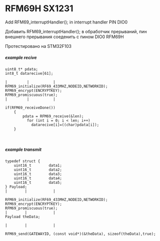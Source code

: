# RFM69H SX1231

Add RFM69_interruptHandler(); in interrupt handler PIN DIO0 
<br/>

Добавить RFM69_interruptHandler(); в обработчик прерываний, пин внешнего прерывания соеденить с пином DIO0 RFM69H
<br/>

Протестировано на STM32F103
<br/>


##### example recive
```
uint8_t* pdata;
int8_t datarecive[61];

|         |           |
RFM69_initialize(RF69_433MHZ,NODEID,NETWORKID);
RFM69_encrypt(ENCRYPTKEY);
RFM69_promiscuous(true);
|         |           |

if(RFM69_receiveDone())
	{
        pdata = RFM69_receive(&len);
          for (int i = 0; i < len; i++)
            datarecive[i]=((char)pdata[i]);
	}
```		
		
<br/>


##### example transmit
```
typedef struct {
	uint16_t        data1; 
	uint16_t		data2; 
	uint16_t       	data3;   
	uint16_t 		data4;
	uint16_t		data5;
} Payload;
|        |            |

RFM69_initialize(RF69_433MHZ,NODEID,NETWORKID);
RFM69_encrypt(ENCRYPTKEY);
RFM69_promiscuous(true);
|        |            |
Payload theData;

|        |            |

RFM69_send(GATEWAYID, (const void*)(&theData), sizeof(theData),true);

````			
